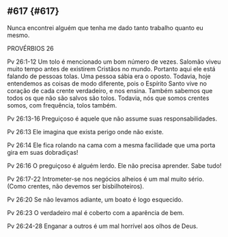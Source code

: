 ## #617 {#617}

Nunca encontrei alguém que tenha me dado tanto trabalho quanto eu mesmo.

PROVÉRBIOS 26

Pv 26:1-12 Um tolo é mencionado um bom número de vezes. Salomão viveu muito tempo antes de existirem Cristãos no mundo. Portanto aqui ele está falando de pessoas tolas. Uma pessoa sábia era o oposto. Todavia, hoje entendemos as coisas de modo diferente, pois o Espírito Santo vive no coração de cada crente verdadeiro, e nos ensina. Também sabemos que todos os que não são salvos são tolos. Todavia, nós que somos crentes somos, com frequência, tolos também.

Pv 26:13-16 Preguiçoso é aquele que não assume suas responsabilidades.

Pv 26:13 Ele imagina que exista perigo onde não existe.

Pv 26:14 Ele fica rolando na cama com a mesma facilidade que uma porta gira em suas dobradiças!

Pv 26:16 O preguiçoso é alguém lerdo. Ele não precisa aprender. Sabe tudo!

Pv 26:17-22 Intrometer-se nos negócios alheios é um mal muito sério. (Como crentes, não devemos ser bisbilhoteiros).

Pv 26:20 Se não levamos adiante, um boato é logo esquecido.

Pv 26:23 O verdadeiro mal é coberto com a aparência de bem.

Pv 26:24-28 Enganar a outros é um mal horrível aos olhos de Deus.